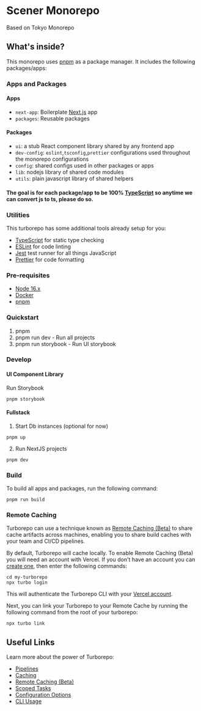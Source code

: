 # Scener Monorepo

Based on Tokyo Monorepo

## What's inside?

This monorepo uses [pnpm](https://pnpm.io/) as a package manager. It includes the following packages/apps:

### Apps and Packages

#### Apps

- `next-app`: Boilerplate [Next.js](https://nextjs.org) app
- `packages`: Reusable packages

#### Packages

- `ui`: a stub React component library shared by any frontend app
- `dev-config`: `eslint`,`tsconfig`,`prettier` configurations used throughout the monorepo configurations
- `config`: shared configs used in other packages or apps
- `lib`: nodejs library of shared code modules
- `utils`: plain javascript library of shared helpers

#### The goal is for each package/app to be 100% [TypeScript](https://www.typescriptlang.org/) so anytime we can convert js to ts, please do so.

### Utilities

This turborepo has some additional tools already setup for you:

- [TypeScript](https://www.typescriptlang.org/) for static type checking
- [ESLint](https://eslint.org/) for code linting
- [Jest](https://jestjs.io) test runner for all things JavaScript
- [Prettier](https://prettier.io) for code formatting

### Pre-requisites

- [Node 16.x](https://nodejs.org/en/)
- [Docker](https://docs.docker.com/get-docker/)
- [pnpm](https://pnpm.io/installation)

### Quickstart

1. pnpm
2. pnpm run dev - Run all projects
3. pnpm run storybook - Run UI storybook

### Develop

#### UI Component Library

Run Storybook

```
pnpm storybook
```

#### Fullstack

1. Start Db instances (optional for now)

```
pnpm up
```

2. Run NextJS projects

```
pnpm dev
```

### Build

To build all apps and packages, run the following command:

```
pnpm run build
```

### Remote Caching

Turborepo can use a technique known as [Remote Caching (Beta)](https://turborepo.org/docs/features/remote-caching) to share cache artifacts across machines, enabling you to share build caches with your team and CI/CD pipelines.

By default, Turborepo will cache locally. To enable Remote Caching (Beta) you will need an account with Vercel. If you don't have an account you can [create one](https://vercel.com/signup), then enter the following commands:

```
cd my-turborepo
npx turbo login
```

This will authenticate the Turborepo CLI with your [Vercel account](https://vercel.com/docs/concepts/personal-accounts/overview).

Next, you can link your Turborepo to your Remote Cache by running the following command from the root of your turborepo:

```
npx turbo link
```

## Useful Links

Learn more about the power of Turborepo:

- [Pipelines](https://turborepo.org/docs/features/pipelines)
- [Caching](https://turborepo.org/docs/features/caching)
- [Remote Caching (Beta)](https://turborepo.org/docs/features/remote-caching)
- [Scoped Tasks](https://turborepo.org/docs/features/scopes)
- [Configuration Options](https://turborepo.org/docs/reference/configuration)
- [CLI Usage](https://turborepo.org/docs/reference/command-line-reference)
